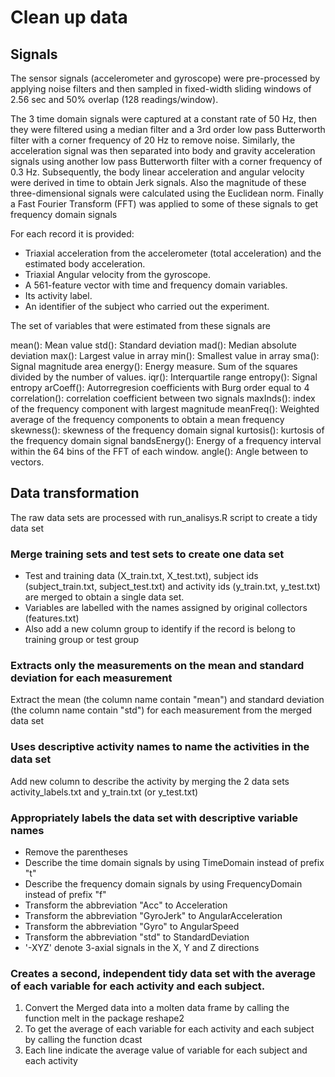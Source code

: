 Clean up data
=====================================

## Signals

The sensor signals (accelerometer and gyroscope) were pre-processed by applying noise filters and then sampled in fixed-width sliding windows of 2.56 sec and 50% overlap (128 readings/window). 

The 3 time domain signals were captured at a constant rate of 50 Hz, then they were filtered using a median filter and a 3rd order low pass Butterworth filter with a corner frequency of 20 Hz to remove noise. Similarly, the acceleration signal was then separated into body and gravity acceleration signals using another low pass Butterworth filter with a corner frequency of 0.3 Hz. Subsequently, the body linear acceleration and angular velocity were derived in time to obtain Jerk signals. Also the magnitude of these three-dimensional signals were calculated using the Euclidean norm. Finally a Fast Fourier Transform (FFT) was applied to some of these signals to get frequency domain signals

For each record it is provided:

- Triaxial acceleration from the accelerometer (total acceleration) and the estimated body acceleration.
- Triaxial Angular velocity from the gyroscope. 
- A 561-feature vector with time and frequency domain variables. 
- Its activity label. 
- An identifier of the subject who carried out the experiment.

The set of variables that were estimated from these signals are

mean(): Mean value
std(): Standard deviation
mad(): Median absolute deviation 
max(): Largest value in array
min(): Smallest value in array
sma(): Signal magnitude area
energy(): Energy measure. Sum of the squares divided by the number of values. 
iqr(): Interquartile range 
entropy(): Signal entropy
arCoeff(): Autorregresion coefficients with Burg order equal to 4
correlation(): correlation coefficient between two signals
maxInds(): index of the frequency component with largest magnitude
meanFreq(): Weighted average of the frequency components to obtain a mean frequency
skewness(): skewness of the frequency domain signal 
kurtosis(): kurtosis of the frequency domain signal 
bandsEnergy(): Energy of a frequency interval within the 64 bins of the FFT of each window.
angle(): Angle between to vectors.

## Data transformation

The raw data sets are processed with run_analisys.R script to create a tidy data set 

### Merge training sets and test sets to create one data set

* Test and training data (X_train.txt, X_test.txt), subject ids (subject_train.txt, subject_test.txt) and activity ids (y_train.txt, y_test.txt) are merged to obtain a single data set. 
* Variables are labelled with the names assigned by original collectors (features.txt)
* Also add a new column group to identify if the record is belong to training group or test group

### Extracts only the measurements on the mean and standard deviation for each measurement

Extract the mean (the column name contain "mean") and standard deviation (the column name contain "std") for each measurement from the merged data set

### Uses descriptive activity names to name the activities in the data set

Add new column to describe the activity by merging the 2 data sets activity_labels.txt and y_train.txt (or y_test.txt)

### Appropriately labels the data set with descriptive variable names

* Remove the parentheses
* Describe the time domain signals by using TimeDomain instead of prefix "t"
* Describe the frequency domain signals by using FrequencyDomain instead of prefix "f"
* Transform the abbreviation "Acc" to Acceleration
* Transform the abbreviation "GyroJerk" to AngularAcceleration
* Transform the abbreviation "Gyro" to AngularSpeed
* Transform the abbreviation "std" to StandardDeviation
* '-XYZ' denote 3-axial signals in the X, Y and Z directions

### Creates a second, independent tidy data set with the average of each variable for each activity and each subject.

1. Convert the Merged data into a molten data frame by calling the function melt in the package reshape2
2. To get the  average of each variable for each activity and each subject by calling the function dcast
3. Each line indicate the average value of variable for each subject and each activity















